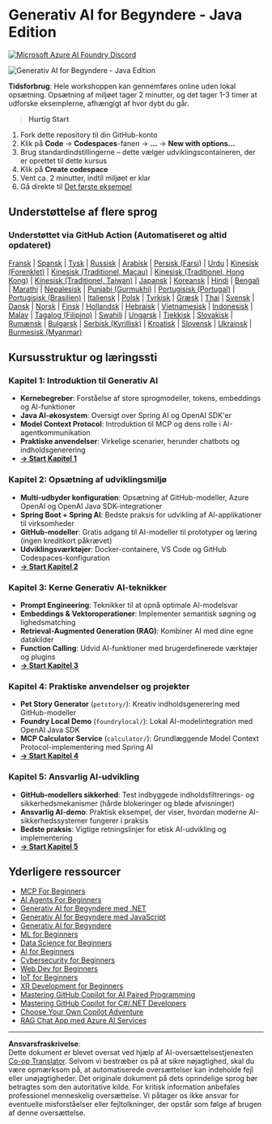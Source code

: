 <!--
CO_OP_TRANSLATOR_METADATA:
{
  "original_hash": "90ac762d40c6db51b8081cdb3e49e9db",
  "translation_date": "2025-08-28T21:42:13+00:00",
  "source_file": "README.md",
  "language_code": "da"
}
-->
# Generativ AI for Begyndere - Java Edition
[![Microsoft Azure AI Foundry Discord](https://dcbadge.limes.pink/api/server/ByRwuEEgH4)](https://discord.com/invite/ByRwuEEgH4)

![Generativ AI for Begyndere - Java Edition](../../translated_images/beg-genai-series.8b48be9951cc574c25f8a3accba949bfd03c2f008e2c613283a1b47316fbee68.da.png)

**Tidsforbrug**: Hele workshoppen kan gennemføres online uden lokal opsætning. Opsætning af miljøet tager 2 minutter, og det tager 1-3 timer at udforske eksemplerne, afhængigt af hvor dybt du går.

> **Hurtig Start** 

1. Fork dette repository til din GitHub-konto
2. Klik på **Code** → **Codespaces**-fanen → **...** → **New with options...**
3. Brug standardindstillingerne – dette vælger udviklingscontaineren, der er oprettet til dette kursus
4. Klik på **Create codespace**
5. Vent ca. 2 minutter, indtil miljøet er klar
6. Gå direkte til [Det første eksempel](./02-SetupDevEnvironment/README.md#step-2-create-a-github-personal-access-token)

## Understøttelse af flere sprog

### Understøttet via GitHub Action (Automatiseret og altid opdateret)

[Fransk](../fr/README.md) | [Spansk](../es/README.md) | [Tysk](../de/README.md) | [Russisk](../ru/README.md) | [Arabisk](../ar/README.md) | [Persisk (Farsi)](../fa/README.md) | [Urdu](../ur/README.md) | [Kinesisk (Forenklet)](../zh/README.md) | [Kinesisk (Traditionel, Macau)](../mo/README.md) | [Kinesisk (Traditionel, Hong Kong)](../hk/README.md) | [Kinesisk (Traditionel, Taiwan)](../tw/README.md) | [Japansk](../ja/README.md) | [Koreansk](../ko/README.md) | [Hindi](../hi/README.md) | [Bengali](../bn/README.md) | [Marathi](../mr/README.md) | [Nepalesisk](../ne/README.md) | [Punjabi (Gurmukhi)](../pa/README.md) | [Portugisisk (Portugal)](../pt/README.md) | [Portugisisk (Brasilien)](../br/README.md) | [Italiensk](../it/README.md) | [Polsk](../pl/README.md) | [Tyrkisk](../tr/README.md) | [Græsk](../el/README.md) | [Thai](../th/README.md) | [Svensk](../sv/README.md) | [Dansk](./README.md) | [Norsk](../no/README.md) | [Finsk](../fi/README.md) | [Hollandsk](../nl/README.md) | [Hebraisk](../he/README.md) | [Vietnamesisk](../vi/README.md) | [Indonesisk](../id/README.md) | [Malay](../ms/README.md) | [Tagalog (Filipino)](../tl/README.md) | [Swahili](../sw/README.md) | [Ungarsk](../hu/README.md) | [Tjekkisk](../cs/README.md) | [Slovakisk](../sk/README.md) | [Rumænsk](../ro/README.md) | [Bulgarsk](../bg/README.md) | [Serbisk (Kyrillisk)](../sr/README.md) | [Kroatisk](../hr/README.md) | [Slovensk](../sl/README.md) | [Ukrainsk](../uk/README.md) | [Burmesisk (Myanmar)](../my/README.md)

## Kursusstruktur og læringssti

### **Kapitel 1: Introduktion til Generativ AI**
- **Kernebegreber**: Forståelse af store sprogmodeller, tokens, embeddings og AI-funktioner
- **Java AI-økosystem**: Oversigt over Spring AI og OpenAI SDK'er
- **Model Context Protocol**: Introduktion til MCP og dens rolle i AI-agentkommunikation
- **Praktiske anvendelser**: Virkelige scenarier, herunder chatbots og indholdsgenerering
- **[→ Start Kapitel 1](./01-IntroToGenAI/README.md)**

### **Kapitel 2: Opsætning af udviklingsmiljø**
- **Multi-udbyder konfiguration**: Opsætning af GitHub-modeller, Azure OpenAI og OpenAI Java SDK-integrationer
- **Spring Boot + Spring AI**: Bedste praksis for udvikling af AI-applikationer til virksomheder
- **GitHub-modeller**: Gratis adgang til AI-modeller til prototyper og læring (ingen kreditkort påkrævet)
- **Udviklingsværktøjer**: Docker-containere, VS Code og GitHub Codespaces-konfiguration
- **[→ Start Kapitel 2](./02-SetupDevEnvironment/README.md)**

### **Kapitel 3: Kerne Generativ AI-teknikker**
- **Prompt Engineering**: Teknikker til at opnå optimale AI-modelsvar
- **Embeddings & Vektoroperationer**: Implementer semantisk søgning og lighedsmatching
- **Retrieval-Augmented Generation (RAG)**: Kombiner AI med dine egne datakilder
- **Function Calling**: Udvid AI-funktioner med brugerdefinerede værktøjer og plugins
- **[→ Start Kapitel 3](./03-CoreGenerativeAITechniques/README.md)**

### **Kapitel 4: Praktiske anvendelser og projekter**
- **Pet Story Generator** (`petstory/`): Kreativ indholdsgenerering med GitHub-modeller
- **Foundry Local Demo** (`foundrylocal/`): Lokal AI-modelintegration med OpenAI Java SDK
- **MCP Calculator Service** (`calculator/`): Grundlæggende Model Context Protocol-implementering med Spring AI
- **[→ Start Kapitel 4](./04-PracticalSamples/README.md)**

### **Kapitel 5: Ansvarlig AI-udvikling**
- **GitHub-modellers sikkerhed**: Test indbyggede indholdsfiltrerings- og sikkerhedsmekanismer (hårde blokeringer og bløde afvisninger)
- **Ansvarlig AI-demo**: Praktisk eksempel, der viser, hvordan moderne AI-sikkerhedssystemer fungerer i praksis
- **Bedste praksis**: Vigtige retningslinjer for etisk AI-udvikling og implementering
- **[→ Start Kapitel 5](./05-ResponsibleGenAI/README.md)**

## Yderligere ressourcer 

- [MCP For Beginners](https://github.com/microsoft/mcp-for-beginners)
- [AI Agents For Beginners](https://github.com/microsoft/ai-agents-for-beginners)
- [Generativ AI for Begyndere med .NET](https://github.com/microsoft/Generative-AI-for-beginners-dotnet)
- [Generativ AI for Begyndere med JavaScript](https://github.com/microsoft/generative-ai-with-javascript)
- [Generativ AI for Begyndere](https://github.com/microsoft/generative-ai-for-beginners)
- [ML for Beginners](https://aka.ms/ml-beginners)
- [Data Science for Beginners](https://aka.ms/datascience-beginners)
- [AI for Beginners](https://aka.ms/ai-beginners)
- [Cybersecurity for Beginners](https://github.com/microsoft/Security-101)
- [Web Dev for Beginners](https://aka.ms/webdev-beginners)
- [IoT for Beginners](https://aka.ms/iot-beginners)
- [XR Development for Beginners](https://github.com/microsoft/xr-development-for-beginners)
- [Mastering GitHub Copilot for AI Paired Programming](https://aka.ms/GitHubCopilotAI)
- [Mastering GitHub Copilot for C#/.NET Developers](https://github.com/microsoft/mastering-github-copilot-for-dotnet-csharp-developers)
- [Choose Your Own Copilot Adventure](https://github.com/microsoft/CopilotAdventures)
- [RAG Chat App med Azure AI Services](https://github.com/Azure-Samples/azure-search-openai-demo-java)

---

**Ansvarsfraskrivelse**:  
Dette dokument er blevet oversat ved hjælp af AI-oversættelsestjenesten [Co-op Translator](https://github.com/Azure/co-op-translator). Selvom vi bestræber os på at sikre nøjagtighed, skal du være opmærksom på, at automatiserede oversættelser kan indeholde fejl eller unøjagtigheder. Det originale dokument på dets oprindelige sprog bør betragtes som den autoritative kilde. For kritisk information anbefales professionel menneskelig oversættelse. Vi påtager os ikke ansvar for eventuelle misforståelser eller fejltolkninger, der opstår som følge af brugen af denne oversættelse.